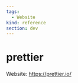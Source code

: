 ```yaml
---
tags:
  - Website
kind: reference
section: dev
---
```


# prettier

Website: <https://prettier.io/>
